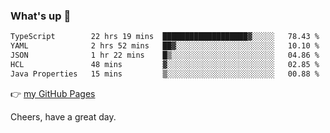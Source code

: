 ### What's up 👋

<!--START_SECTION:waka-->

```txt
TypeScript        22 hrs 19 mins  ███████████████████▓░░░░░   78.43 %
YAML              2 hrs 52 mins   ██▓░░░░░░░░░░░░░░░░░░░░░░   10.10 %
JSON              1 hr 22 mins    █▒░░░░░░░░░░░░░░░░░░░░░░░   04.86 %
HCL               48 mins         ▓░░░░░░░░░░░░░░░░░░░░░░░░   02.85 %
Java Properties   15 mins         ▒░░░░░░░░░░░░░░░░░░░░░░░░   00.88 %
```

<!--END_SECTION:waka-->

👉 [my GitHub Pages](https://ykzhukian.github.io)

Cheers, have a great day.

